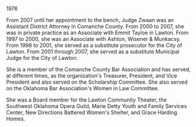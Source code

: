 ﻿---
fname: 'Susan'
lname: 'Zwaan'
id: 1111
published: false
layout: judge-bio
---
1976

From 2007 until her appointment to the bench, Judge Zwaan was an
Assistant District Attorney in Comanche County. From 2000 to 2007, she
was in private practice as an Associate with Emmit Tayloe in Lawton.
From 1997 to 2000, she was an Associate with Ashton, Wisener & Munkacsy.
From 1998 to 2001, she served as a substitute prosecutor for the City of
Lawton. From 2001 through 2007, she served as a substitute Municipal
Judge for the City of Lawton.

She is a member of the Comanche County Bar Association and has served,
at different times, as the organization's Treasurer, President, and Vice
President and also served on the Scholarship Committee. She also served
on the Oklahoma Bar Association's Women in Law Committee.

She was a Board member for the Lawton Community Theater, the Southwest
Oklahoma Opera Guild, Marie Detty Youth and Family Services Center, New
Directions Battered Women's Shelter, and Grace Harding Homes.
